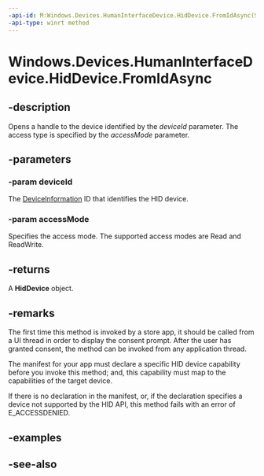 ```yaml
---
-api-id: M:Windows.Devices.HumanInterfaceDevice.HidDevice.FromIdAsync(System.String,Windows.Storage.FileAccessMode)
-api-type: winrt method
---
```


<!-- Method syntax
public Windows.Foundation.IAsyncOperation<Windows.Devices.HumanInterfaceDevice.HidDevice> FromIdAsync(System.String deviceId, Windows.Storage.FileAccessMode accessMode)
-->

# Windows.Devices.HumanInterfaceDevice.HidDevice.FromIdAsync

## -description
Opens a handle to the device identified by the *deviceId* parameter. The access type is specified by the *accessMode* parameter.

## -parameters
### -param deviceId
The [DeviceInformation]( http://go.microsoft.com/fwlink/p/?LinkID=296709) ID that identifies the HID device.

### -param accessMode
Specifies the access mode. The supported access modes are Read and ReadWrite.

## -returns
A **HidDevice** object.

## -remarks
The first time this method is invoked by a store app, it should be called from a UI thread in order to display the consent prompt. After the user has granted consent, the method can be invoked from any application thread.

The manifest for your app must declare a specific HID device capability before you invoke this method; and, this capability must map to the capabilities of the target device.

If there is no declaration in the manifest, or, if the declaration specifies a device not supported by the HID API, this method fails with an error of E_ACCESSDENIED.

## -examples

## -see-also
